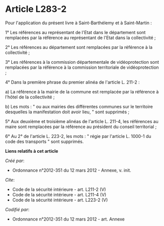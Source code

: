 # Article L283-2

Pour l'application du présent livre à Saint-Barthélemy et à Saint-Martin : 

1° Les références au représentant de l'Etat dans le département sont remplacées par la référence au représentant de l'Etat
dans la collectivité ; 

2° Les références au département sont remplacées par la référence à la collectivité ; 

3° Les références à la commission départementale de vidéoprotection sont remplacées par la référence à la commission
territoriale de vidéoprotection ; 

4° Dans la première phrase du premier alinéa de l'article L. 211-2 : 

a) La référence à la mairie de la commune est remplacée par la référence à l'hôtel de la collectivité ; 

b) Les mots : " ou aux mairies des différentes communes sur le territoire desquelles la manifestation doit avoir lieu, " sont
supprimés ; 

5° Aux deuxième et troisième alinéas de l'article L. 211-4, les références au maire sont remplacées par la référence au
président du conseil territorial ; 

6° Au 2° de l'article L. 223-2, les mots : " régie par l'article L. 1000-1 du code des transports " sont supprimés.

**Liens relatifs à cet article**

_Créé par_:

  - Ordonnance n°2012-351 du 12 mars 2012 -  Annexe, v. init.

_Cite_:

  - Code de la sécurité intérieure - art. L211-2 (V)
  - Code de la sécurité intérieure - art. L211-4 (V)
  - Code de la sécurité intérieure - art. L223-2 (V)

_Codifié par_:

  - Ordonnance n°2012-351 du 12 mars 2012 - art. Annexe
